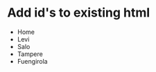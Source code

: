 # Add id's to existing html

<ul>
    <li id="home">Home</li>
    <li id="levi">Levi</li>
    <li id="salo">Salo</li>
    <li id="tampere">Tampere</li>
    <li id="fuengirola">Fuengirola</li>
</ul>
